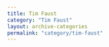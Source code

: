 ```yaml
---
title: Tim Faust
category: "Tim Faust"
layout: archive-categories
permalink: "category/tim-faust"
---
```

